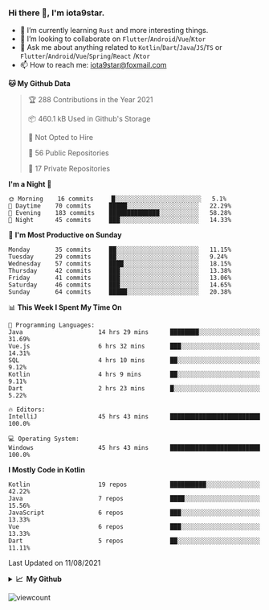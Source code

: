 ### Hi there 👋, I'm iota9star.

- 🌱 I’m currently learning `Rust` and more interesting things.
- 👯 I’m looking to collaborate on `Flutter`/`Android`/`Vue`/`Ktor`
- 💬 Ask me about anything related to `Kotlin`/`Dart`/`Java`/`JS`/`TS` or `Flutter`/`Android`/`Vue`/`Spring`/`React`
  /`Ktor`
- 📫 How to reach me: [iota9star@foxmail.com](iota9star@foxmail.com)



<!--START_SECTION:waka-->
**🐱 My Github Data** 

> 🏆 288 Contributions in the Year 2021
 > 
> 📦 460.1 kB Used in Github's Storage 
 > 
> 🚫 Not Opted to Hire
 > 
> 📜 56 Public Repositories 
 > 
> 🔑 17 Private Repositories  
 > 
**I'm a Night 🦉** 

```text
🌞 Morning    16 commits     █░░░░░░░░░░░░░░░░░░░░░░░░   5.1% 
🌆 Daytime    70 commits     █████░░░░░░░░░░░░░░░░░░░░   22.29% 
🌃 Evening    183 commits    ██████████████░░░░░░░░░░░   58.28% 
🌙 Night      45 commits     ███░░░░░░░░░░░░░░░░░░░░░░   14.33%

```
📅 **I'm Most Productive on Sunday** 

```text
Monday       35 commits     ██░░░░░░░░░░░░░░░░░░░░░░░   11.15% 
Tuesday      29 commits     ██░░░░░░░░░░░░░░░░░░░░░░░   9.24% 
Wednesday    57 commits     ████░░░░░░░░░░░░░░░░░░░░░   18.15% 
Thursday     42 commits     ███░░░░░░░░░░░░░░░░░░░░░░   13.38% 
Friday       41 commits     ███░░░░░░░░░░░░░░░░░░░░░░   13.06% 
Saturday     46 commits     ███░░░░░░░░░░░░░░░░░░░░░░   14.65% 
Sunday       64 commits     █████░░░░░░░░░░░░░░░░░░░░   20.38%

```


📊 **This Week I Spent My Time On** 

```text
💬 Programming Languages: 
Java                     14 hrs 29 mins      ████████░░░░░░░░░░░░░░░░░   31.69% 
Vue.js                   6 hrs 32 mins       ███░░░░░░░░░░░░░░░░░░░░░░   14.31% 
SQL                      4 hrs 10 mins       ██░░░░░░░░░░░░░░░░░░░░░░░   9.12% 
Kotlin                   4 hrs 9 mins        ██░░░░░░░░░░░░░░░░░░░░░░░   9.11% 
Dart                     2 hrs 23 mins       █░░░░░░░░░░░░░░░░░░░░░░░░   5.22%

🔥 Editors: 
IntelliJ                 45 hrs 43 mins      █████████████████████████   100.0%

💻 Operating System: 
Windows                  45 hrs 43 mins      █████████████████████████   100.0%

```

**I Mostly Code in Kotlin** 

```text
Kotlin                   19 repos            ██████████░░░░░░░░░░░░░░░   42.22% 
Java                     7 repos             ████░░░░░░░░░░░░░░░░░░░░░   15.56% 
JavaScript               6 repos             ███░░░░░░░░░░░░░░░░░░░░░░   13.33% 
Vue                      6 repos             ███░░░░░░░░░░░░░░░░░░░░░░   13.33% 
Dart                     5 repos             ██░░░░░░░░░░░░░░░░░░░░░░░   11.11%

```



 Last Updated on 11/08/2021
<!--END_SECTION:waka-->

<details>
  <summary><b>📈&nbsp;&nbsp;My Github</b></summary>
  <br>
  <img src='https://github-profile-trophy.vercel.app/?username=iota9star'>
  <img src='https://bad-apple-github-readme.vercel.app/api?show_bg=1&username=iota9star&hide_title=true'>
  <img src='http://cr-skills-chart-widget.azurewebsites.net/api/api?username=iota9star'>
</details>


![viewcount](https://count.getloli.com/get/@iota9star?theme=rule34)
